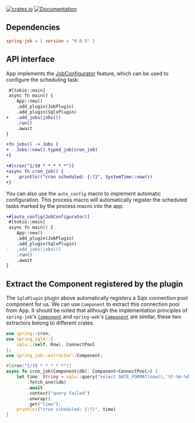 [![crates.io](https://img.shields.io/crates/v/spring-job.svg)](https://crates.io/crates/spring-job)
[![Documentation](https://docs.rs/spring-job/badge.svg)](https://docs.rs/spring-job)

## Dependencies

```toml
spring-job = { version = "0.0.5" }
```

## API interface

App implements the [JobConfigurator](https://docs.rs/spring-job/latest/spring_job/trait.JobConfigurator.html) feature, which can be used to configure the scheduling task:

```diff
 #[tokio::main]
 async fn main() {
    App::new()
    .add_plugin(JobPlugin)
    .add_plugin(SqlxPlugin)
+   .add_jobs(jobs())
    .run()
    .await
}

+fn jobs() -> Jobs {
+   Jobs::new().typed_job(cron_job)
+}

+#[cron("1/10 * * * * *")]
+async fn cron_job() {
+    println!("cron scheduled: {:?}", SystemTime::now())
+}
```

You can also use the `auto_config` macro to implement automatic configuration. This process macro will automatically register the scheduled tasks marked by the process macro into the app:

```diff
+#[auto_config(JobConfigurator)]
 #[tokio::main]
 async fn main() {
    App::new()
    .add_plugin(JobPlugin)
    .add_plugin(SqlxPlugin)
-   .add_jobs(jobs())
    .run()
    .await
}
```

## Extract the Component registered by the plugin

The `SqlxPlugin` plugin above automatically registers a Sqlx connection pool component for us. We can use `Component` to extract this connection pool from App. It should be noted that although the implementation principles of `spring-job`'s [`Component`](https://docs.rs/spring-job/latest/spring_job/extractor/struct.Component.html) and `spring-web`'s [`Component`](https://docs.rs/spring-web/latest/spring_web/extractor/struct.Component.html) are similar, these two extractors belong to different crates.

```rust
use spring::cron;
use spring_sqlx::{
    sqlx::{self, Row}, ConnectPool
};
use spring_job::extractor::Component;

#[cron("1/10 * * * * *")]
async fn cron_job(Component(db): Component<ConnectPool>) {
    let time: String = sqlx::query("select DATE_FORMAT(now(),'%Y-%m-%d %H:%i:%s') as time")
        .fetch_one(&db)
        .await
        .context("query failed")
        .unwrap()
        .get("time");
    println!("cron scheduled: {:?}", time)
}
```